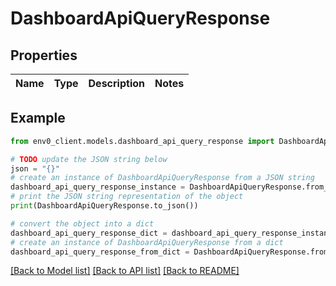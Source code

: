 # DashboardApiQueryResponse


## Properties

Name | Type | Description | Notes
------------ | ------------- | ------------- | -------------

## Example

```python
from env0_client.models.dashboard_api_query_response import DashboardApiQueryResponse

# TODO update the JSON string below
json = "{}"
# create an instance of DashboardApiQueryResponse from a JSON string
dashboard_api_query_response_instance = DashboardApiQueryResponse.from_json(json)
# print the JSON string representation of the object
print(DashboardApiQueryResponse.to_json())

# convert the object into a dict
dashboard_api_query_response_dict = dashboard_api_query_response_instance.to_dict()
# create an instance of DashboardApiQueryResponse from a dict
dashboard_api_query_response_from_dict = DashboardApiQueryResponse.from_dict(dashboard_api_query_response_dict)
```
[[Back to Model list]](../README.md#documentation-for-models) [[Back to API list]](../README.md#documentation-for-api-endpoints) [[Back to README]](../README.md)


